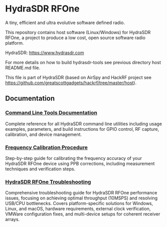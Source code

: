 HydraSDR RFOne
==============

A tiny, efficient and ultra evolutive software defined radio.

This repository contains host software (Linux/Windows) for HydraSDR RFOne, a project to
produce a low cost, open source software radio platform.

HydraSDR: https://www.hydrasdr.com

For more details on how to build hydrasdr-tools see previous directory host README.md file.

This file is part of HydraSDR (based on AirSpy and HackRF project see https://github.com/greatscottgadgets/hackrf/tree/master/host).

## Documentation

### [Command Line Tools Documentation](hydrasdr_tools_readme.md)
Complete reference for all HydraSDR command line utilities including usage examples, parameters, and build instructions for GPIO control, RF capture, calibration, and device management.

### [Frequency Calibration Procedure](hydrasdr_calibration_procedure.md)
Step-by-step guide for calibrating the frequency accuracy of your HydraSDR RFOne device using PPB corrections, including measurement techniques and verification steps.

### [HydraSDR RFOne Troubleshooting](hydrasdr_troubleshooting.md)
Comprehensive troubleshooting guide for HydraSDR RFOne performance issues, focusing on achieving optimal throughput (10MSPS) and resolving USB/CPU bottlenecks.
Covers platform-specific solutions for Windows, Linux, and macOS, hardware requirements, external clock verification, VMWare configuration fixes, and multi-device setups for coherent receiver arrays.
